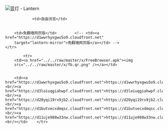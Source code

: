 

<img src="../../raw/master/x/8e0a2b81.c82003be.LanternYellow2.png" alt="蓝灯 - Lantern"/>
<table>
    <tr>
                
                <td>自由浏览</td>
        
        
        <td>免翻墙网页版</td>        <!-- <td><a href="https://d1wwrhyxgwu5o9.cloudfront.net"
        target="lantern-mirror">免翻墙网页版</a></td> -->
    </tr>
    
            <tr>
        <td><a href="../../raw/master/x/FreeBrowser.apk"><img
        src="../../raw/master/x/fb.qr.png" /></a></td>

        
        <td><a href="https://d1wwrhyxgwu5o9.cloudfront.net">https://d1wwrhyxgwu5o9.cloudfront.net</a><br/><a href="https://d3loiuqgiahwpf.cloudfront.net">https://d3loiuqgiahwpf.cloudfront.net</a><br/><a href="https://d20yqi19rx9jb2.cloudfront.net">https://d20yqi19rx9jb2.cloudfront.net</a><br/><a href="https://d1butvecxdmqsc.cloudfront.net">https://d1butvecxdmqsc.cloudfront.net</a><br/><a href="https://d11uje988w33nw.cloudfront.net">https://d11uje988w33nw.cloudfront.net</a><br/></td>    </tr>
</table>
